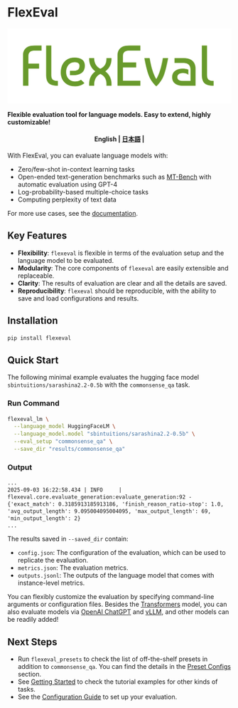 # FlexEval

![logo](docs/assets/logo.png)

**Flexible evaluation tool for language models. Easy to extend, highly customizable!**

<h4 align="center">
    <p>
        <b>English</b> |
        <a href="https://github.com/sbintuitions/flexeval/blob/main/README_ja.md">日本語</a> |
    </p>
</h4>

With FlexEval, you can evaluate language models with:

* Zero/few-shot in-context learning tasks
* Open-ended text-generation benchmarks such as [MT-Bench](https://github.com/lm-sys/FastChat/tree/main/fastchat/llm_judge) with automatic evaluation using GPT-4
* Log-probability-based multiple-choice tasks 
* Computing perplexity of text data

For more use cases, see the [documentation](https://sbintuitions.github.io/flexeval/).


## Key Features

* **Flexibility**: `flexeval` is flexible in terms of the evaluation setup and the language model to be evaluated.
* **Modularity**: The core components of `flexeval` are easily extensible and replaceable.
* **Clarity**: The results of evaluation are clear and all the details are saved.
* **Reproducibility**: `flexeval` should be reproducible, with the ability to save and load configurations and results.

## Installation

```bash
pip install flexeval
```

## Quick Start

The following minimal example evaluates the hugging face model `sbintuitions/sarashina2.2-0.5b` with the `commonsense_qa` task.

### Run Command

```bash
flexeval_lm \
  --language_model HuggingFaceLM \
  --language_model.model "sbintuitions/sarashina2.2-0.5b" \
  --eval_setup "commonsense_qa" \
  --save_dir "results/commonsense_qa"
```
<!-- (The model used in the example is solely for debugging purposes and does not perform well. Try switching to your favorite model!) -->

### Output

```
...
2025-09-03 16:22:58.434 | INFO     | flexeval.core.evaluate_generation:evaluate_generation:92 - {'exact_match': 0.3185913185913186, 'finish_reason_ratio-stop': 1.0, 'avg_output_length': 9.095004095004095, 'max_output_length': 69, 'min_output_length': 2}
...
```

The results saved in `--saved_dir` contain:

* `config.json`: The configuration of the evaluation, which can be used to replicate the evaluation.
* `metrics.json`: The evaluation metrics.
* `outputs.jsonl`: The outputs of the language model that comes with instance-level metrics.

You can flexibly customize the evaluation by specifying command-line arguments or configuration files.
Besides the [Transformers](https://github.com/huggingface/transformers) model, you can also evaluate models via [OpenAI ChatGPT](https://openai.com/index/openai-api/) and [vLLM](https://github.com/vllm-project/vllm), and other models can be readily added!

## Next Steps
* Run `flexeval_presets` to check the list of off-the-shelf presets in addition to `commonsense_qa`. You can find the details in the [Preset Configs](https://sbintuitions.github.io/flexeval/preset_configs/) section.
* See [Getting Started](https://sbintuitions.github.io/flexeval/getting_started/) to check the tutorial examples for other kinds of tasks.
* See the [Configuration Guide](https://sbintuitions.github.io/flexeval/configuration_guide/) to set up your evaluation.
